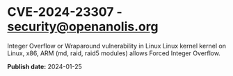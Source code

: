 # CVE-2024-23307 - security@openanolis.org

Integer Overflow or Wraparound vulnerability in Linux Linux kernel kernel on Linux, x86, ARM (md, raid, raid5 modules) allows Forced Integer Overflow.

**Publish date:** 2024-01-25
